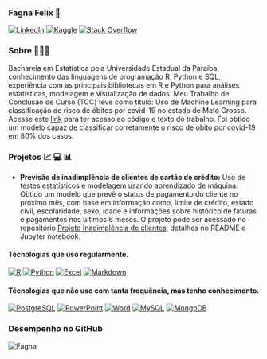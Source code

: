 ### Fagna Felix 🧠

[![LinkedIn](https://img.shields.io/badge/LinkedIn-0077B5?style=for-the-badge&logo=linkedin&logoColor=white)](https://www.linkedin.com/in/fagna-felix-8116a8218/)
[![Kaggle](https://img.shields.io/badge/Kaggle-20BEFF?style=for-the-badge&logo=Kaggle&logoColor=white)](https://www.kaggle.com/mariafagna)
[![Stack Overflow](https://img.shields.io/badge/Stack_Overflow-FE7A16?style=for-the-badge&logo=stack-overflow&logoColor=white)](https://pt.stackoverflow.com/users/326042/fagna)

### Sobre 👩🏻‍💻

Bacharela em Estatística pela Universidade Estadual da Paraíba, conhecimento das linguagens de programação R, Python e SQL, experiência com as principais bibliotecas em R e Python para análises estatísticas, modelagem e visualização de dados. Meu Trabalho de Conclusão de Curso (TCC) teve como título: Uso de Machine Learning para classificação de risco de óbitos por covid-19 no estado de Mato Grosso. Acesse este [link](https://github.com/Fagna/Classificacao-de-risco-de-obitos-por-Covid-19) para ter acesso ao código e texto do trabalho. Foi obtido um modelo capaz de classificar corretamente o risco de óbito por covid-19 em 80% dos casos.

### Projetos 📈 💻 📊

- **Previsão de inadimplência de clientes de cartão de crédito:** Uso de testes estatísticos e modelagem usando aprendizado de máquina. Obtido um modelo que prevê o status de pagamento do cliente no próximo mês, com base em informação como, limite de crédito, estado civil, escolaridade, sexo, idade e informações sobre histórico de faturas e pagamentos nos últimos 6 meses. O projeto pode ser acessado no repositório [Projeto Inadimplência de clientes](https://github.com/Fagna/Projeto_Inadimplencia_de_clientes/), detalhes no README e Jupyter notebook.



#### Técnologias que uso regularmente.


[![R](https://img.shields.io/badge/R-276DC3?style=for-the-badge&logo=r&logoColor=white)](https://www.r-project.org/)
[![Python](https://img.shields.io/badge/Python-3776AB?style=for-the-badge&logo=python&logoColor=white)](https://www.python.org/)
[![Excel](https://img.shields.io/badge/Microsoft_Excel-217346?style=for-the-badge&logo=microsoft-excel&logoColor=white)](https://support.microsoft.com/en-us/excel)
[![Markdown](https://img.shields.io/badge/Markdown-000000?style=for-the-badge&logo=markdown&logoColor=white)](https://www.markdownguide.org/)


 #### Técnologias que não uso com tanta frequência, mas tenho conhecimento.
 
 [![PostgreSQL](https://img.shields.io/badge/PostgreSQL-316192?style=for-the-badge&logo=postgresql&logoColor=white)](https://www.postgresql.org/)
 [![PowerPoint](https://img.shields.io/badge/Microsoft_PowerPoint-B7472A?style=for-the-badge&logo=microsoft-powerpoint&logoColor=white)](https://support.microsoft.com/en-us/powerpoint)
 [![Word](https://img.shields.io/badge/Microsoft_Word-2B579A?style=for-the-badge&logo=microsoft-word&logoColor=white)](https://support.microsoft.com/en-us/word)
 [![MySQL](https://img.shields.io/badge/MySQL-00000F?style=for-the-badge&logo=mysql&logoColor=white)](https://dev.mysql.com/doc/)
 [![MongoDB](https://img.shields.io/badge/MongoDB-4EA94B?style=for-the-badge&logo=mongodb&logoColor=white)](https://www.mongodb.com/docs/)
  
### Desempenho no GitHub  

![Fagna](https://github-readme-stats.vercel.app/api?username=Fagna&show_icons=true&theme=transparent)
